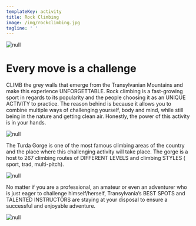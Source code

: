 ```yaml
---
templateKey: activity
title: Rock Climbing
image: /img/rockclimbing.jpg
tagline: ' '
---
```

![null](/img/climbing-description-1-.png)

# Every move is a challenge

CLIMB the grey walls that emerge from the Transylvanian Mountains and make this experience UNFORGETTABLE. Rock climbing is a fast-growing sport in regards to its popularity and the people choosing it as an UNIQUE ACTIVITY to practice. The reason behind is because it allows you to combine multiple ways of challenging yourself, body and mind, while still being in the nature and getting clean air. Honestly, the power of this activity is in your hands. 

![null](/img/rumænien-220317-15229.jpg)

The Turda Gorge is one of the most famous climbing areas of the country and the place where this challenging activity will take place. The gorge is a host to 267 climbing routes of DIFFERENT LEVELS and climbing STYLES ( sport, trad, multi-pitch).

![null](/img/dsc_0279.png)

No matter if you are a professional, an amateur or even an adventurer who is just eager to challenge himself/herself, Transylvania’s BEST SPOTS and TALENTED INSTRUCTORS are staying at your disposal to ensure a successful and enjoyable adventure.

![null](/img/rumænien-240317-15743.jpg)
